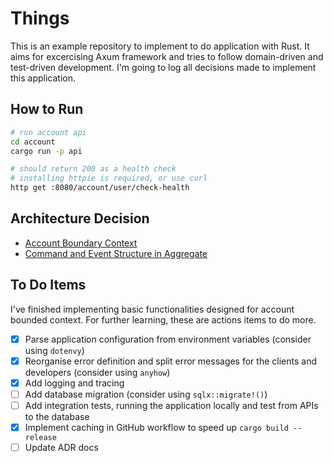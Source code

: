 # Things

This is an example repository to implement to do application with Rust. It aims for excercising Axum framework and tries to follow domain-driven and test-driven development. I'm going to log all decisions made to implement this application.

## How to Run

```bash
# run account api
cd account
cargo run -p api

# should return 200 as a health check
# installing httpie is required, or use curl
http get :8080/account/user/check-health
```

## Architecture Decision

- [Account Boundary Context](https://github.com/PeppyDays/things/wiki/Account-Boundary-Context)
- [Command and Event Structure in Aggregate](https://github.com/PeppyDays/things/wiki/Command-and-Event-Structure-in-Aggregate)

## To Do Items

I've finished implementing basic functionalities designed for account bounded context. For further learning, these are actions items to do more.

- [x] Parse application configuration from environment variables (consider using `dotenvy`)
- [x] Reorganise error definition and split error messages for the clients and developers (consider using `anyhow`)
- [x] Add logging and tracing
- [ ] Add database migration (consider using `sqlx::migrate!()`)
- [ ] Add integration tests, running the application locally and test from APIs to the database
- [x] Implement caching in GitHub workflow to speed up `cargo build --release`
- [ ] Update ADR docs
